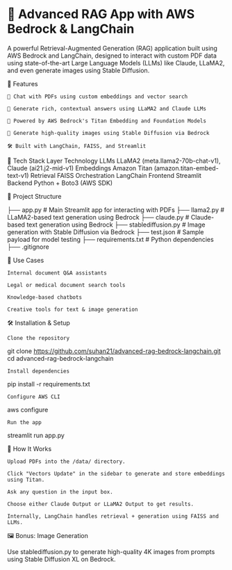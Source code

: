 # 🧠 Advanced RAG App with AWS Bedrock & LangChain
A powerful Retrieval-Augmented Generation (RAG) application built using AWS Bedrock and LangChain, designed to interact with custom PDF data using state-of-the-art Large Language Models (LLMs) like Claude, LLaMA2, and even generate images using Stable Diffusion.

🚀 Features

    📄 Chat with PDFs using custom embeddings and vector search

    🤖 Generate rich, contextual answers using LLaMA2 and Claude LLMs

    🧠 Powered by AWS Bedrock's Titan Embedding and Foundation Models

    🎨 Generate high-quality images using Stable Diffusion via Bedrock

    🛠 Built with LangChain, FAISS, and Streamlit

🧱 Tech Stack
Layer	Technology
LLMs	LLaMA2 (meta.llama2-70b-chat-v1), Claude (ai21.j2-mid-v1)
Embeddings	Amazon Titan (amazon.titan-embed-text-v1)
Retrieval	FAISS
Orchestration	LangChain
Frontend	Streamlit
Backend	Python + Boto3 (AWS SDK)

📂 Project Structure

├── app.py               # Main Streamlit app for interacting with PDFs
├── llama2.py            # LLaMA2-based text generation using Bedrock
├── claude.py            # Claude-based text generation using Bedrock
├── stablediffusion.py   # Image generation with Stable Diffusion via Bedrock
├── test.json            # Sample payload for model testing
├── requirements.txt     # Python dependencies
├── .gitignore

📌 Use Cases

    Internal document Q&A assistants

    Legal or medical document search tools

    Knowledge-based chatbots

    Creative tools for text & image generation

🛠 Installation & Setup

    Clone the repository

git clone https://github.com/suhan21/advanced-rag-bedrock-langchain.git
cd advanced-rag-bedrock-langchain

    Install dependencies

pip install -r requirements.txt

    Configure AWS CLI

aws configure

    Run the app

streamlit run app.py

📎 How It Works

    Upload PDFs into the /data/ directory.

    Click "Vectors Update" in the sidebar to generate and store embeddings using Titan.

    Ask any question in the input box.

    Choose either Claude Output or LLaMA2 Output to get results.

    Internally, LangChain handles retrieval + generation using FAISS and LLMs.

🖼 Bonus: Image Generation

Use stablediffusion.py to generate high-quality 4K images from prompts using Stable Diffusion XL on Bedrock.
